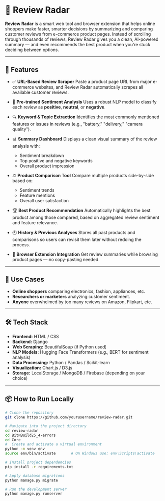 
# 🛒 Review Radar

**Review Radar** is a smart web tool and browser extension that helps online shoppers make faster, smarter decisions by summarizing and comparing customer reviews from e-commerce product pages. Instead of scrolling through thousands of reviews, Review Radar gives you a clean, AI-powered summary — and even recommends the best product when you're stuck deciding between options.

---

## 🚀 Features

* ✅ **URL-Based Review Scraper**
  Paste a product page URL from major e-commerce websites, and Review Radar automatically scrapes all available customer reviews.

* 🤖 **Pre-trained Sentiment Analysis**
  Uses a robust NLP model to classify each review as **positive**, **neutral**, or **negative**.

* 🔍 **Keyword & Topic Extraction**
  Identifies the most commonly mentioned features or issues in reviews (e.g., "battery," "delivery," "camera quality").

* 📊 **Summary Dashboard**
  Displays a clean visual summary of the review analysis with:

  * Sentiment breakdown 
  * Top positive and negative keywords
  * Overall product impression

* ⚖️ **Product Comparison Tool**
  Compare multiple products side-by-side based on:

  * Sentiment trends
  * Feature mentions
  * Overall user satisfaction

* 🏆 **Best Product Recommendation**
  Automatically highlights the best product among those compared, based on aggregated review sentiment and feature relevance.

* 🕘 **History & Previous Analyses**
  Stores all past products and comparisons so users can revisit them later without redoing the process.

* 🧩 **Browser Extension Integration** 
  Get review summaries while browsing product pages — no copy-pasting needed.

---

## 📌 Use Cases

* **Online shoppers** comparing electronics, fashion, appliances, etc.
* **Researchers or marketers** analyzing customer sentiment.
* **Anyone** overwhelmed by too many reviews on Amazon, Flipkart, etc.

---

## 🛠️ Tech Stack

* **Frontend:** HTML / CSS
* **Backend:** Django
* **Web Scraping:**  BeautifulSoup (if Python used)
* **NLP Models:** Hugging Face Transformers (e.g., BERT for sentiment analysis)
* **Data Processing:** Python / Pandas / Scikit-learn
* **Visualization:** Chart.js / D3.js
* **Storage:** LocalStorage / MongoDB / Firebase (depending on your choice)

---


## 📦 How to Run Locally

```bash
# Clone the repository
git clone https://github.com/yourusername/review-radar.git

# Navigate into the project directory
cd review-radar
cd BitNBuild25_4-errors
cd Core
#  Create and activate a virtual environment
python -m venv env
source env/bin/activate       # On Windows use: env\Scripts\activate

# Install project dependencies
pip install -r requirements.txt

# Apply database migrations
python manage.py migrate

# Run the development server
python manage.py runserver

```


